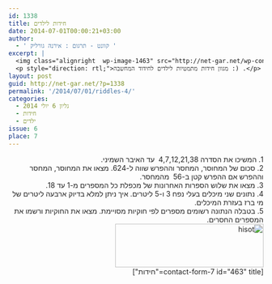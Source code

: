 ```yaml
---
id: 1338
title: חידות לילדים
date: 2014-07-01T00:00:21+03:00
author:
  - ' קוונט - תרגום : אירנה גורליק '
excerpt: |
  <img class="alignright  wp-image-1463" src="http://net-gar.net/wp-content/uploads/2014/07/logo_sh.gif" alt="logo_sh" width="125" height="53" />
  <p style="direction: rtl;">מגוון חידות מתמטיות לילדים לחידוד המחשבה :) .</p>
layout: post
guid: http://net-gar.net/?p=1338
permalink: '/2014/07/01/riddles-4/'
categories:
  - גליון 6 יולי 2014
  - חידות
  - ילדים
issue: 6
place: 7
---
```

<div dir="rtl" style="color: #222222;">
  1. המשיכו את הסדרה 4,7,12,21,38  עד האיבר השמיני.
</div>

<div dir="rtl" style="color: #222222;">
  2. סכום של המחוסר, המחסר וההפרש שווה ל-624. מצאו את המחוסר, המחסר וההפרש אם ההפרש קטן ב-56  מהמחסר.
</div>

<div dir="rtl" style="color: #222222;">
  3. מצאו את שלוש הספרות האחרונות של מכפלת כל המספרים מ-1 עד 18.
</div>

<div dir="rtl" style="color: #222222;">
  4. נתונים שני מיכלים בעלי נפח 3 ו-5 ליטרים. איך ניתן למלא בדיוק ארבעה ליטרים של מי ברז בעזרת המיכלים.
</div>

<div dir="rtl" style="color: #222222;">
  5. בטבלה הנתונה רשומים מספרים לפי חוקיות מסויימת. מצאו את החוקיות ורשמו את המספרים החסרים.
</div>

<div dir="rtl" style="color: #222222;">
</div>

<div dir="rtl" style="color: #222222;">
  <img class="aligncenter wp-image-1339 size-full" src="http://net-gar.net/wp-content/uploads/2014/06/hisot.png" alt="hisot" width="293" height="86" />
</div>

<div dir="rtl" style="color: #222222;">
</div>

<div dir="rtl" style="color: #222222;">
  [contact-form-7 id="463" title="חידות"]
</div>